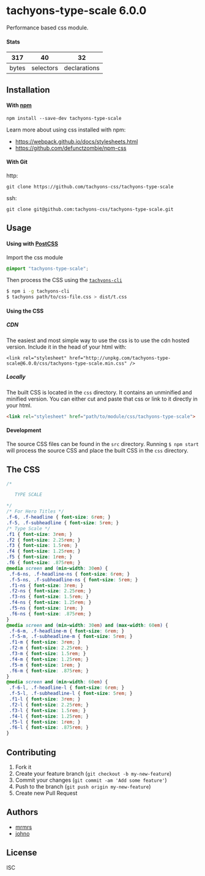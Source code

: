 # tachyons-type-scale 6.0.0

Performance based css module.

#### Stats

317 | 40 | 32
---|---|---
bytes | selectors | declarations

## Installation

#### With [npm](https://npmjs.com)

```
npm install --save-dev tachyons-type-scale
```

Learn more about using css installed with npm:
* https://webpack.github.io/docs/stylesheets.html
* https://github.com/defunctzombie/npm-css

#### With Git

http:
```
git clone https://github.com/tachyons-css/tachyons-type-scale
```

ssh:
```
git clone git@github.com:tachyons-css/tachyons-type-scale.git
```

## Usage

#### Using with [PostCSS](https://github.com/postcss/postcss)

Import the css module

```css
@import "tachyons-type-scale";
```

Then process the CSS using the [`tachyons-cli`](https://github.com/tachyons-css/tachyons-cli)

```sh
$ npm i -g tachyons-cli
$ tachyons path/to/css-file.css > dist/t.css
```

#### Using the CSS

##### CDN
The easiest and most simple way to use the css is to use the cdn hosted version. Include it in the head of your html with:

```
<link rel="stylesheet" href="http://unpkg.com/tachyons-type-scale@6.0.0/css/tachyons-type-scale.min.css" />
```

##### Locally
The built CSS is located in the `css` directory. It contains an unminified and minified version.
You can either cut and paste that css or link to it directly in your html.

```html
<link rel="stylesheet" href="path/to/module/css/tachyons-type-scale">
```

#### Development

The source CSS files can be found in the `src` directory.
Running `$ npm start` will process the source CSS and place the built CSS in the `css` directory.

## The CSS

```css
/*

   TYPE SCALE

*/
/* For Hero Titles */
.f-6, .f-headline { font-size: 6rem; }
.f-5, .f-subheadline { font-size: 5rem; }
/* Type Scale */
.f1 { font-size: 3rem; }
.f2 { font-size: 2.25rem; }
.f3 { font-size: 1.5rem; }
.f4 { font-size: 1.25rem; }
.f5 { font-size: 1rem; }
.f6 { font-size: .875rem; }
@media screen and (min-width: 30em) {
 .f-6-ns, .f-headline-ns { font-size: 6rem; }
 .f-5-ns, .f-subheadline-ns { font-size: 5rem; }
 .f1-ns { font-size: 3rem; }
 .f2-ns { font-size: 2.25rem; }
 .f3-ns { font-size: 1.5rem; }
 .f4-ns { font-size: 1.25rem; }
 .f5-ns { font-size: 1rem; }
 .f6-ns { font-size: .875rem; }
}
@media screen and (min-width: 30em) and (max-width: 60em) {
 .f-6-m, .f-headline-m { font-size: 6rem; }
 .f-5-m, .f-subheadline-m { font-size: 5rem; }
 .f1-m { font-size: 3rem; }
 .f2-m { font-size: 2.25rem; }
 .f3-m { font-size: 1.5rem; }
 .f4-m { font-size: 1.25rem; }
 .f5-m { font-size: 1rem; }
 .f6-m { font-size: .875rem; }
}
@media screen and (min-width: 60em) {
 .f-6-l, .f-headline-l { font-size: 6rem; }
 .f-5-l, .f-subheadline-l { font-size: 5rem; }
 .f1-l { font-size: 3rem; }
 .f2-l { font-size: 2.25rem; }
 .f3-l { font-size: 1.5rem; }
 .f4-l { font-size: 1.25rem; }
 .f5-l { font-size: 1rem; }
 .f6-l { font-size: .875rem; }
}
```

## Contributing

1. Fork it
2. Create your feature branch (`git checkout -b my-new-feature`)
3. Commit your changes (`git commit -am 'Add some feature'`)
4. Push to the branch (`git push origin my-new-feature`)
5. Create new Pull Request

## Authors

* [mrmrs](http://mrmrs.io)
* [johno](http://johnotander.com)

## License

ISC

